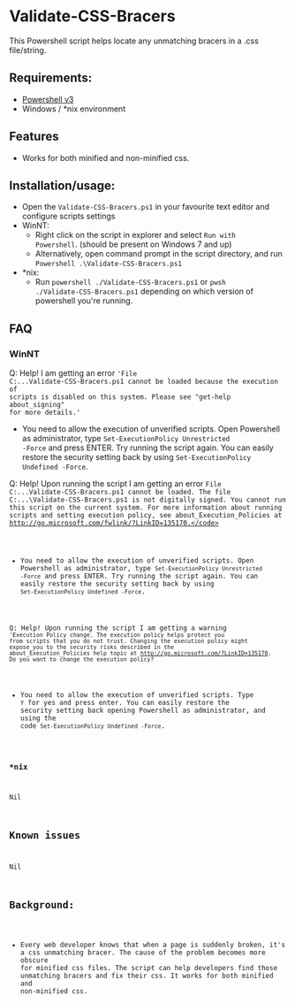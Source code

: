 # Validate-CSS-Bracers
This Powershell script helps locate any unmatching bracers in a .css file/string.

## Requirements:
- <a href="https://github.com/PowerShell/PowerShell#get-powershell" target="_blank">Powershell v3</a>
- Windows / *nix environment

## Features
- Works for both minified and non-minified css.

## Installation/usage:
- Open the <code>Validate-CSS-Bracers.ps1</code> in your favourite text editor and configure scripts settings
- WinNT:
  - Right click on the script in explorer and select <code>Run with Powershell</code>. (should be present on Windows 7 and up)
  - Alternatively, open command prompt in the script directory, and run <code>Powershell .\Validate-CSS-Bracers.ps1</code>
- *nix:
  - Run <code>powershell ./Validate-CSS-Bracers.ps1</code> or <code>pwsh ./Validate-CSS-Bracers.ps1</code> depending on which version of powershell you're running.
  
## FAQ

### WinNT
Q: Help! I am getting an error <code>'File C:\...Validate-CSS-Bracers.ps1 cannot be loaded because the execution of scripts is disabled on this system. Please see "get-help about_signing" for more details.'</code>
- You need to allow the execution of unverified scripts. Open Powershell as administrator, type <code>Set-ExecutionPolicy Unrestricted -Force</code> and press ENTER. Try running the script again. You can easily restore the security setting back by using <code>Set-ExecutionPolicy Undefined -Force</code>.

Q: Help! Upon running the script I am getting an error <code>File C:\...Validate-CSS-Bracers.ps1 cannot be loaded. The file 
C:\...\Validate-CSS-Bracers.ps1 is not digitally signed. You cannot run 
this script on the current system. For more information about running scripts and setting 
execution policy, see about_Execution_Policies at http://go.microsoft.com/fwlink/?LinkID=135170.</code>
- You need to allow the execution of unverified scripts. Open Powershell as administrator, type <code>Set-ExecutionPolicy Unrestricted -Force</code> and press ENTER. Try running the script again. You can easily restore the security setting back by using <code>Set-ExecutionPolicy Undefined -Force</code>.

Q: Help! Upon running the script I am getting a warning <code>'Execution Policy change. The execution policy helps protect you from scripts that you do not trust. Changing the execution policy might expose you to the security risks described in the about_Execution_Policies help topic at http://go.microsoft.com/?LinkID=135170. Do you want to change the execution policy?</code>
- You need to allow the execution of unverified scripts. Type <code>Y</code> for yes and press enter. You can easily restore the security setting back opening Powershell as administrator, and using the code <code>Set-ExecutionPolicy Undefined -Force</code>.

### *nix
Nil

## Known issues
Nil

## Background:
- Every web developer knows that when a page is suddenly broken, it's a css unmatching bracer. The cause of the problem becomes more obscure for minified css files. The script can help developers find those unmatching bracers and fix their css. It works for both minified and non-minified css.